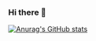 ### Hi there 👋

[![Anurag's GitHub stats](https://github-readme-stats.vercel.app/api?username=Krafan&show_icons=true&theme=onedark)](https://github.com/anuraghazra/github-readme-stats)

